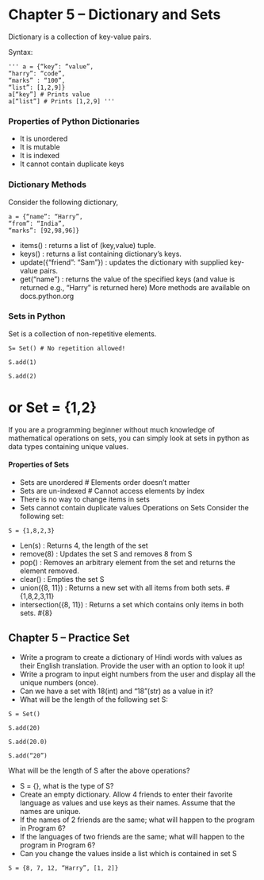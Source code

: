 # Chapter 5 – Dictionary and Sets

Dictionary is a collection of key-value pairs.

Syntax:

```
''' a = {“key”: “value”,
“harry”: “code”,
“marks” : “100”,
“list”: [1,2,9]}
a[“key”] # Prints value
a[“list”] # Prints [1,2,9] '''
```

### Properties of Python Dictionaries

- It is unordered
- It is mutable
- It is indexed
- It cannot contain duplicate keys

### Dictionary Methods

Consider the following dictionary,

```
a = {“name”: “Harry”,
“from”: “India”,
“marks”: [92,98,96]}
```

- items() : returns a list of (key,value) tuple.
- keys() : returns a list containing dictionary’s keys.
- update({“friend”: “Sam”}) : updates the dictionary with supplied key-value pairs.
- get(“name”) : returns the value of the specified keys (and value is returned e.g., “Harry” is returned here)
  More methods are available on docs.python.org

### Sets in Python

Set is a collection of non-repetitive elements.

```
S= Set() # No repetition allowed!

S.add(1)

S.add(2)
```

# or Set = {1,2}

If you are a programming beginner without much knowledge of mathematical operations on sets, you can simply look at sets in python as data types containing unique values.

#### Properties of Sets

- Sets are unordered # Elements order doesn’t matter
- Sets are un-indexed # Cannot access elements by index
- There is no way to change items in sets
- Sets cannot contain duplicate values
  Operations on Sets
  Consider the following set:

```
S = {1,8,2,3}
```

- Len(s) : Returns 4, the length of the set
- remove(8) : Updates the set S and removes 8 from S
- pop() : Removes an arbitrary element from the set and returns the element removed.
- clear() : Empties the set S
- union({8, 11}) : Returns a new set with all items from both sets. #{1,8,2,3,11}
- intersection({8, 11}) : Returns a set which contains only items in both sets. #{8}

## Chapter 5 – Practice Set

- Write a program to create a dictionary of Hindi words with values as their English translation. Provide the user with an option to look it up!
- Write a program to input eight numbers from the user and display all the unique numbers (once).
- Can we have a set with 18(int) and “18”(str) as a value in it?
- What will be the length of the following set S:

```
S = Set()

S.add(20)

S.add(20.0)

S.add(“20”)
```

What will be the length of S after the above operations?

- S = {}, what is the type of S?
- Create an empty dictionary. Allow 4 friends to enter their favorite language as values and use keys as their names. Assume that the names are unique.
- If the names of 2 friends are the same; what will happen to the program in Program 6?
- If the languages of two friends are the same; what will happen to the program in Program 6?
- Can you change the values inside a list which is contained in set S

```
S = {8, 7, 12, “Harry”, [1, 2]}
```
